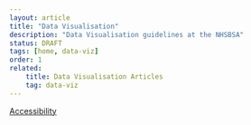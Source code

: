 ```yaml
---
layout: article
title: "Data Visualisation"
description: "Data Visualisation guidelines at the NHSBSA"
status: DRAFT
tags: [home, data-viz]
order: 1
related:
    title: Data Visualisation Articles
    tag: data-viz
---
```


[Accessibility](../data-visualisation/accessibility/a11y)